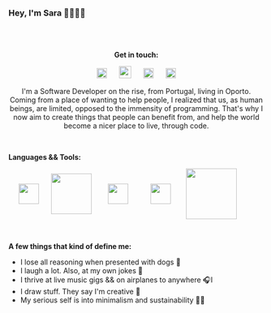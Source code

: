 ### Hey, I'm Sara 🤟🏼🤟🏼

<br></br>
<p align="center"><b><strong>Get in touch</strong>:</b></p>

[<p align="center"><img width="20px" src="https://raw.githubusercontent.com/MartinHeinz/MartinHeinz/master/linkedin-3-16.png" hspace="10"/>](https://www.linkedin.com/in/sarascorreia/)
[<img width="24px" src="https://design-style-guide.freecodecamp.org/downloads/fcc_secondary_small.svg" hspace="10">](https://www.freecodecamp.org/saracorreia07)
[<img width="20px" src="https://cdn.jsdelivr.net/npm/simple-icons@v3/icons/gmail.svg" hspace="10">](mailto:saracorreia.sc07@gmail.com)
[<img width="20px" src="https://cdn.jsdelivr.net/npm/simple-icons@v3/icons/instagram.svg" hspace="10"></p>](https://www.instagram.com/saracorreia._/)

<p align="center">I'm a Software Developer on the rise, from Portugal, living in Oporto. Coming from a place of wanting to help people, I realized that us, as human beings, are limited, opposed to the immensity of programming. That's why I now aim to create things that people can benefit from, and help the world become a nicer place to live, through code.
</p>
<br>

<p><strong>Languages && Tools:</strong></p>
<p>
  <img width="40px" align="center" src="https://cdn.icon-icons.com/icons2/2108/PNG/512/javascript_icon_130900.png" hspace="20"/>
  <img width="80px" align="center" src="https://upload.wikimedia.org/wikipedia/commons/a/a7/React-icon.svg" hspace="0" />
  <img width="40px" align="center" src="https://cdn1.iconfinder.com/data/icons/system-black-octagons/512/java-512.png" hspace="28"/>
  <img width="40px" align="center" src="https://icon-library.com/images/mysql-icon/mysql-icon-18.jpg" hspace="12"/>
  <img width="100px" align="center" src="https://download.logo.wine/logo/Spring_Framework/Spring_Framework-Logo.wine.png" hspace="14"/>
</p>
<br>

<p><strong>A few things that kind of define me:</strong></p>

- I lose all reasoning when presented with dogs 🐶 
- I laugh a lot. Also, at my own jokes 🤗
- I thrive at live music gigs && on airplanes to anywhere 🎧I
- I draw stuff. They say I'm creative 🎨
- My serious self is into minimalism and sustainability 🙏🏼
<br>







